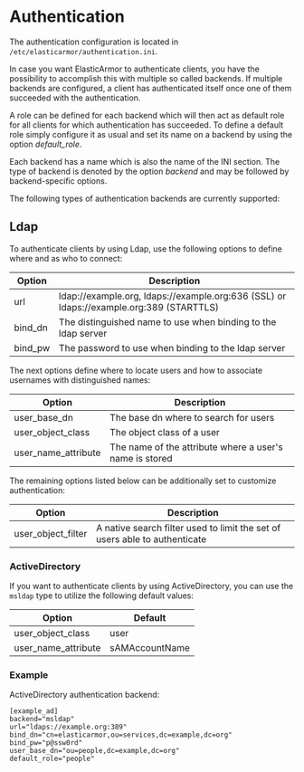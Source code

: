 # <a id="authentication"></a> Authentication

The authentication configuration is located in `/etc/elasticarmor/authentication.ini`.

In case you want ElasticArmor to authenticate clients, you have the possibility to accomplish this with multiple so
called backends. If multiple backends are configured, a client has authenticated itself once one of them succeeded
with the authentication.

A role can be defined for each backend which will then act as default role for all clients for which authentication
has succeeded. To define a default role simply configure it as usual and set its name on a backend by using the
option *default_role*.

Each backend has a name which is also the name of the INI section. The type of backend is denoted by the option
*backend* and may be followed by backend-specific options.

The following types of authentication backends are currently supported:

## <a id="authentication-ldap"></a> Ldap

To authenticate clients by using Ldap, use the following options to define where and as who to connect:

Option  | Description
--------|----------------------------------------------------------------------------------------
url     | ldap://example.org, ldaps://example.org:636 (SSL) or ldaps://example.org:389 (STARTTLS)
bind_dn | The distinguished name to use when binding to the ldap server
bind_pw | The password to use when binding to the ldap server

The next options define where to locate users and how to associate usernames with distinguished names:

Option              | Description
--------------------|--------------------------------------------------------
user_base_dn        | The base dn where to search for users
user_object_class   | The object class of a user
user_name_attribute | The name of the attribute where a user's name is stored

The remaining options listed below can be additionally set to customize authentication:

Option              | Description
--------------------|---------------------------------------------------------------------------
user_object_filter  | A native search filter used to limit the set of users able to authenticate

### <a id="authentication-ldap-ad"></a> ActiveDirectory

If you want to authenticate clients by using ActiveDirectory, you can use the `msldap` type to utilize
the following default values:

Option              | Default
--------------------|---------------
user_object_class   | user
user_name_attribute | sAMAccountName

### <a id="authentication-ldap-example"></a> Example

ActiveDirectory authentication backend:

    [example_ad]
    backend="msldap"
    url="ldaps://example.org:389"
    bind_dn="cn=elasticarmor,ou=services,dc=example,dc=org"
    bind_pw="p@ssw0rd"
    user_base_dn="ou=people,dc=example,dc=org"
    default_role="people"
